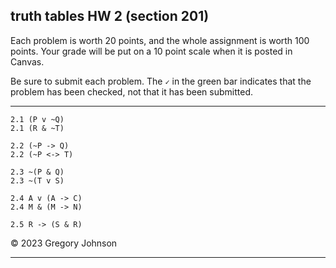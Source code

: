 ## truth tables HW 2 (section 201)

Each problem is worth 20 points, and the whole assignment is worth 100 points. Your grade will be put on a 10 point scale when it is posted in Canvas.

Be sure to submit each problem. The `✓` in the green bar indicates that the problem has been checked, not that it has been submitted.

---

~~~{.TruthTable .Simple system="magnusSL" options="nocounterexample" points="20" late-credit="16"}
2.1 (P v ~Q)
2.1 (R & ~T)

2.2 (~P -> Q)
2.2 (~P <-> T)

2.3 ~(P & Q)
2.3 ~(T v S)

2.4 A v (A -> C)
2.4 M & (M -> N)

2.5 R -> (S & R)
~~~

&copy; 2023 Gregory Johnson 

---
